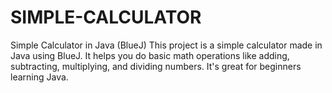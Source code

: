# SIMPLE-CALCULATOR
 Simple Calculator in Java (BlueJ) This project is a simple calculator made in Java using BlueJ. It helps you do basic math operations like adding, subtracting, multiplying, and dividing numbers. It's great for beginners learning Java.
